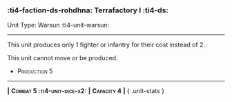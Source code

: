 ### :ti4-faction-ds-rohdhna: **Terrafactory I** :ti4-ds:

Unit Type: Warsun :ti4-unit-warsun:

---

This unit produces only 1 fighter or infantry for their cost instead of 2.

This unit cannot move or be produced.

* <span style="font-variant:small-caps;">Production 5</span> 

---

__|__ <span style="font-variant:small-caps;white-space: nowrap;">**Combat 5 :ti4-unit-dice-x2:**</span> __|__ <span style="font-variant:small-caps;white-space: nowrap;">**Capacity 4**</span> __|__
{ .unit-stats }
